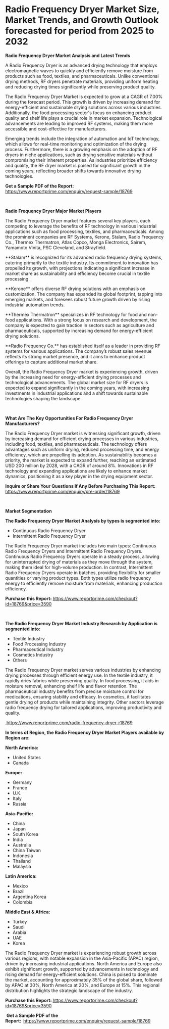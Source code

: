 <p><h1>Radio Frequency Dryer Market Size, Market Trends, and Growth Outlook forecasted for period from 2025 to 2032</h1></p><p><strong>Radio Frequency Dryer Market Analysis and Latest Trends</strong></p>
<p><p>A Radio Frequency Dryer is an advanced drying technology that employs electromagnetic waves to quickly and efficiently remove moisture from products such as food, textiles, and pharmaceuticals. Unlike conventional drying methods, RF dryers penetrate materials, providing uniform heating and reducing drying times significantly while preserving product quality.</p><p>The Radio Frequency Dryer Market is expected to grow at a CAGR of 7.00% during the forecast period. This growth is driven by increasing demand for energy-efficient and sustainable drying solutions across various industries. Additionally, the food processing sector's focus on enhancing product quality and shelf life plays a crucial role in market expansion. Technological advancements are leading to improved RF systems, making them more accessible and cost-effective for manufacturers.</p><p>Emerging trends include the integration of automation and IoT technology, which allows for real-time monitoring and optimization of the drying process. Furthermore, there is a growing emphasis on the adoption of RF dryers in niche applications, such as drying sensitive materials without compromising their inherent properties. As industries prioritize efficiency and quality, the RF dryer market is poised for significant growth in the coming years, reflecting broader shifts towards innovative drying technologies.</p></p>
<p><strong>Get a Sample PDF of the Report:&nbsp;</strong> <a href="https://www.reportprime.com/enquiry/request-sample/18769?utm_campaign=4601&utm_medium=2&utm_source=Github&utm_content=ia&utm_term=19052025&utm_id=radio-frequency-dryer">https://www.reportprime.com/enquiry/request-sample/18769</a></p>
<p>&nbsp;</p>
<p><strong>Radio Frequency Dryer Major Market Players</strong></p>
<p><p>The Radio Frequency Dryer market features several key players, each competing to leverage the benefits of RF technology in various industrial applications such as food processing, textiles, and pharmaceuticals. Among the prominent companies are RF Systems, Kerone, Stalam, Radio Frequency Co., Thermex Thermatron, Atlas Copco, Monga Electronics, Sairem, Yamamoto Vinita, PSC Cleveland, and Strayfield.</p><p>**Stalam** is recognized for its advanced radio frequency drying systems, catering primarily to the textile industry. Its commitment to innovation has propelled its growth, with projections indicating a significant increase in market share as sustainability and efficiency become crucial in textile processing.</p><p>**Kerone** offers diverse RF drying solutions with an emphasis on customization. The company has expanded its global footprint, tapping into emerging markets, and foresees robust future growth driven by rising industrial automation trends.</p><p>**Thermex Thermatron** specializes in RF technology for food and non-food applications. With a strong focus on research and development, the company is expected to gain traction in sectors such as agriculture and pharmaceuticals, supported by increasing demand for energy-efficient drying solutions.</p><p>**Radio Frequency Co.** has established itself as a leader in providing RF systems for various applications. The company’s robust sales revenue reflects its strong market presence, and it aims to enhance product offerings to capture additional market share.</p><p>Overall, the Radio Frequency Dryer market is experiencing growth, driven by the increasing need for energy-efficient drying processes and technological advancements. The global market size for RF dryers is expected to expand significantly in the coming years, with increasing investments in industrial applications and a shift towards sustainable technologies shaping the landscape.</p></p>
<p>&nbsp;</p>
<p><strong>What Are The Key Opportunities For Radio Frequency Dryer Manufacturers?</strong></p>
<p><p>The Radio Frequency Dryer market is witnessing significant growth, driven by increasing demand for efficient drying processes in various industries, including food, textiles, and pharmaceuticals. The technology offers advantages such as uniform drying, reduced processing time, and energy efficiency, which are propelling its adoption. As sustainability becomes a priority, the market is expected to expand further, reaching an estimated USD 200 million by 2028, with a CAGR of around 8%. Innovations in RF technology and expanding applications are likely to enhance market dynamics, positioning it as a key player in the drying equipment sector.</p></p>
<p><strong>Inquire or Share Your Questions If Any Before Purchasing This Report:</strong> <a href="https://www.reportprime.com/enquiry/pre-order/18769?utm_campaign=4601&utm_medium=2&utm_source=Github&utm_content=ia&utm_term=19052025&utm_id=radio-frequency-dryer">https://www.reportprime.com/enquiry/pre-order/18769</a></p>
<p>&nbsp;</p>
<p><strong>Market Segmentation</strong></p>
<p><strong>The Radio Frequency Dryer Market Analysis by types is segmented into:</strong></p>
<p><ul><li>Continuous Radio Frequency Dryer</li><li>Intermittent Radio Frequency Dryer</li></ul></p>
<p><p>The Radio Frequency Dryer market includes two main types: Continuous Radio Frequency Dryers and Intermittent Radio Frequency Dryers. Continuous Radio Frequency Dryers operate in a steady process, allowing for uninterrupted drying of materials as they move through the system, making them ideal for high-volume production. In contrast, Intermittent Radio Frequency Dryers operate in batches, providing flexibility for smaller quantities or varying product types. Both types utilize radio frequency energy to efficiently remove moisture from materials, enhancing production efficiency.</p></p>
<p><strong>Purchase this Report:&nbsp;</strong><a href="https://www.reportprime.com/checkout?id=18769&price=3590&utm_campaign=4601&utm_medium=2&utm_source=Github&utm_content=ia&utm_term=19052025&utm_id=radio-frequency-dryer">https://www.reportprime.com/checkout?id=18769&price=3590</a></p>
<p>&nbsp;</p>
<p><strong>The Radio Frequency Dryer Market Industry Research by Application is segmented into:</strong></p>
<p><ul><li>Textile Industry</li><li>Food Processing Industry</li><li>Pharmaceutical Industry</li><li>Cosmetics Industry</li><li>Others</li></ul></p>
<p><p>The Radio Frequency Dryer market serves various industries by enhancing drying processes through efficient energy use. In the textile industry, it rapidly dries fabrics while preserving quality. In food processing, it aids in moisture removal, enhancing shelf life and flavor retention. The pharmaceutical industry benefits from precise moisture control for medications, ensuring stability and efficacy. In cosmetics, it facilitates gentle drying of products while maintaining integrity. Other sectors leverage radio frequency drying for tailored applications, improving productivity and quality.</p></p>
<p><a href="https://www.reportprime.com/radio-frequency-dryer-r18769?utm_campaign=4601&utm_medium=2&utm_source=Github&utm_content=ia&utm_term=19052025&utm_id=radio-frequency-dryer">&nbsp;https://www.reportprime.com/radio-frequency-dryer-r18769</a></p>
<p><strong>In terms of Region, the Radio Frequency Dryer Market Players available by Region are:</strong></p>
<p>
    <p> <strong> North America: </strong>
        <ul>
            <li>United States</li>
            <li>Canada</li>
        </ul>
        </p> 
    <p> <strong> Europe: </strong>
        <ul>
            <li>Germany</li>
            <li>France</li>
            <li>U.K.</li>
            <li>Italy</li>
            <li>Russia</li>
        </ul>
        </p> 
    <p> <strong> Asia-Pacific: </strong>
        <ul>
            <li>China</li>
            <li>Japan</li>
            <li>South Korea</li>
            <li>India</li>
            <li>Australia</li>
            <li>China Taiwan</li>
            <li>Indonesia</li>
            <li>Thailand</li>
            <li>Malaysia</li>
        </ul>
        </p> 
    <p> <strong> Latin America: </strong>
        <ul>
            <li>Mexico</li>
            <li>Brazil</li>
            <li>Argentina Korea</li>
            <li>Colombia</li>
        </ul>
        </p> 
    <p> <strong> Middle East & Africa: </strong>
        <ul>
            <li>Turkey</li>
            <li>Saudi</li>
            <li>Arabia</li>
            <li>UAE</li>
            <li>Korea</li>
        </ul>
    </p>
    </p>
<p><p>The Radio Frequency Dryer market is experiencing robust growth across various regions, with notable expansion in the Asia-Pacific (APAC) region, driven by increasing industrial applications. North America and Europe also exhibit significant growth, supported by advancements in technology and rising demand for energy-efficient solutions. China is poised to dominate the market, accounting for approximately 35% of the global share, followed by APAC at 30%, North America at 20%, and Europe at 15%. This regional distribution highlights the strategic landscape of the industry.</p></p>
<p><strong>Purchase this Report: </strong><a href="https://www.reportprime.com/checkout?id=18769&price=3590&utm_campaign=4601&utm_medium=2&utm_source=Github&utm_content=ia&utm_term=19052025&utm_id=radio-frequency-dryer">https://www.reportprime.com/checkout?id=18769&price=3590</a></p>
<p>&nbsp;<strong>Get a Sample PDF of the Report:&nbsp;&nbsp;</strong><a href="https://www.reportprime.com/enquiry/request-sample/18769?utm_campaign=4601&utm_medium=2&utm_source=Github&utm_content=ia&utm_term=19052025&utm_id=radio-frequency-dryer">https://www.reportprime.com/enquiry/request-sample/18769</a></p>
<p><strong></strong></p>
<p><p></p><p></p><p></p></p>